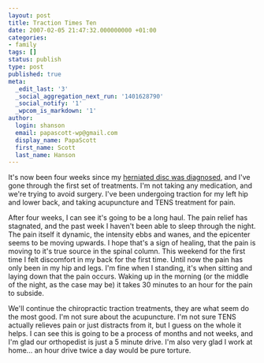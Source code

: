 ```yaml
---
layout: post
title: Traction Times Ten
date: 2007-02-05 21:47:32.000000000 +01:00
categories:
- family
tags: []
status: publish
type: post
published: true
meta:
  _edit_last: '3'
  _social_aggregation_next_run: '1401628790'
  _social_notify: '1'
  _wpcom_is_markdown: '1'
author:
  login: shanson
  email: papascott-wp@gmail.com
  display_name: PapaScott
  first_name: Scott
  last_name: Hanson
---
```

<p>It's now been four weeks since my <a href="http://www.papascott.de/archives/2007/01/08/needles-and-pins/">herniated disc was diagnosed</a>, and I've gone through the first set of treatments. I'm not taking any medication, and we're trying to avoid surgery. I've been undergoing traction for my left hip and lower back, and taking acupuncture and TENS treatment for pain.</p>
<p>After four weeks, I can see it's going to be a long haul. The pain relief has stagnated, and the past week I haven't been able to sleep through the night. The pain itself it dynamic, the intensity ebbs and wanes, and the epicenter seems to be moving upwards. I hope that's a sign of healing, that the pain is moving to it's true source in the spinal column. This weekend for the first time I felt discomfort in my back for the first time. Until now the pain has only been in my hip and legs. I'm fine when I standing, it's when sitting and laying down that the pain occurs. Waking up in the morning (or the middle of the night, as the case may be) it takes 30 minutes to an hour for the pain to subside.</p>
<p>We'll continue the chiropractic traction treatments, they are what seem do the most good. I'm not sure about the acupuncture. I'm not sure TENS actually relieves pain or just distracts from it, but I guess on the whole it helps. I can see this is going to be a process of months and not weeks, and I'm glad our orthopedist is just a 5 minute drive. I'm also very glad I work at home... an hour drive twice a day would be pure torture.</p>

